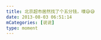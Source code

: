 ```yaml
---
title: 北京超市居然找了个五分钱，噗😅😅
date: 2013-08-03 06:51:14
mCategories: [说说]
type: moment
---
```


<div id="pics-20130803065114"></div>

<script src="/lib/moment/pics.js"></script>
<script>
var data = [
    {"link": "2013-08-03_000000.jpeg", "type": "shuoshuo"}
];
picsRender(data, "pics-20130803065114");
</script>
